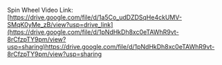 Spin Wheel Video Link:
[https://drive.google.com/file/d/1a5Co_udDZDSqHe4ckUMV-SMqK0yMe_zB/view?usp=drive_link](https://drive.google.com/file/d/1pNdHkDh8xc0eTAWhR9vt-8rCfzpTY9pm/view?usp=sharing)https://drive.google.com/file/d/1pNdHkDh8xc0eTAWhR9vt-8rCfzpTY9pm/view?usp=sharing
